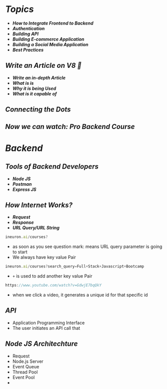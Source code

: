# _Topics_
- _**How to Integrate Frontend to Backend**_
- _**Authentication**_
- _**Building API**_
- _**Building E-commerce Application**_
- _**Building a Social Media Application**_
- _**Best Practices**_

## _Write an Article on V8 📖_
- _**Write an in-depth Article**_
- _**What is is**_
- _**Why it is being Used**_
- _**What is it capable of**_

## _Connecting the Dots_

## _Now we can watch:_ _Pro Backend Course_

# _Backend_

## _Tools of Backend Developers_
- _**Node JS**_
- _**Postman**_
- _**Express JS**_

## _How Internet Works?_
- _**Request**_
- _**Response**_
- _**URL Query/URL String**_

```javascript
ineuron.ai/courses?
```

- as soon as you see question mark: means URL query parameter is going to start
- We always have key value Pair

```javascript
ineuron.ai/courses?search_query=Full+Stack+Javascript+Bootcamp
```

- `+` is used to add another key value Pair

```javascript
https://www.youtube.com/watch?v=GdwjE7bqQkY
```

- when we click a video, it generates a unique id for that specific id

## _API_
- Application Programming Interface
- The user initiates an API call that

## _Node JS Architechture_
- Request
- Node.js Server
- Event Queue
- Thread Pool
- Event Pool
- 
